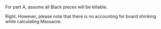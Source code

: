 
For part A, assume all Black pieces will be killable.


Right. However, please note that there is no accounting for board shinking while calculating Massacre.